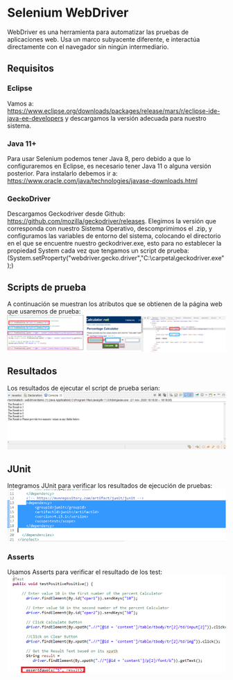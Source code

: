 # Selenium WebDriver
WebDriver es una herramienta para automatizar las pruebas de aplicaciones web. Usa un marco subyacente diferente, e interactúa directamente con el navegador sin ningún intermediario.
## Requisitos 
### Eclipse
Vamos a: https://www.eclipse.org/downloads/packages/release/mars/r/eclipse-ide-java-ee-developers y descargamos la versión adecuada para nuestro sistema.
### Java 11+
Para usar Selenium podemos tener Java 8, pero debido a que lo configuraremos en Eclipse, es necesario tener Java 11 o alguna versión posterior. Para instalarlo debemos ir a: https://www.oracle.com/java/technologies/javase-downloads.html
### GeckoDriver
Descargamos Geckodriver desde Github: https://github.com/mozilla/geckodriver/releases.
Elegimos la versión que corresponda con nuestro Sistema Operativo, descomprimimos el .zip, y configuramos las variables de entorno del sistema, colocando el directorio en el que se encuentre nuestro geckodriver.exe, esto para no establecer la propiedad System cada vez que tengamos un script de prueba: (System.setProperty("webdriver.gecko.driver","C:\\carpeta\\geckodriver.exe");)
## Scripts de prueba
A continuación se muestran los atributos que se obtienen de la página web que usaremos de prueba:
![Scheme](img/script1.png)
## Resultados
Los resultados de ejecutar el script de prueba serian:
![Scheme](img/script2.png)

## JUnit
Integramos JUnit para verificar los resultados de ejecución de pruebas:
![Scheme](img/script3.png)

### Asserts
Usamos Asserts para verificar el resultado de los test:
![Scheme](img/script4.png)
